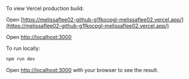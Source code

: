 To view Vercel production build:

Open [https://melissaflee02-github-g1fkocpgl-melissaflee02.vercel.app/](https://melissaflee02-github-g1fkocpgl-melissaflee02.vercel.app/)

Open [http://localhost:3000](http://localhost:3000)

To run locally:

```bash
npm run dev
```

Open [http://localhost:3000](http://localhost:3000) with your browser to see the result.


